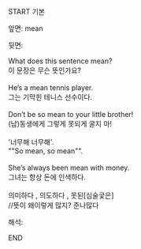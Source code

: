 START
기본

앞면:
mean


뒷면:
 <div>What does this sentence mean? </div><div>이 문장은 무슨 뜻인가요?</div><div><br></div><div><div>He’s a mean tennis player. </div><div>그는 기막힌 테니스 선수이다.</div></div><div><br></div><div><div>Don’t be so mean to your little brother! </div><div>(남)동생에게 그렇게 못되게 굴지 마!</div></div><div><br></div><div><div><div>'너무해 너무해'.</div></div><div><div>""So mean, so mean"".</div></div></div><div><br></div><div><div>She’s always been mean with money. </div><div>그녀는 항상 돈에 인색하다.</div></div><div><br></div><div>의미하다 , 의도하다 , 못된[심술궃은]</div><div>//뜻이 왜이렇게 많지? 준나많다 <div>


해석:
<!--ID: 1746614454261-->
END